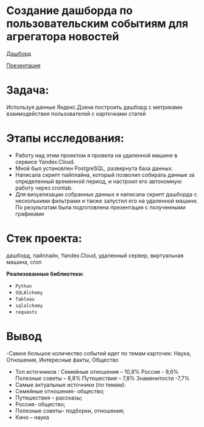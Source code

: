 # Создание дашборда по пользовательским событиям для агрегатора новостей
[Дашборд](https://public.tableau.com/app/profile/raits.maria/viz/Project_Raits_Maria/event_by_card_1?publish=yes)


[Презентация](https://disk.yandex.ru/i/pmFuP-tolMSZ0g)
# Задача:
Используя данные Яндекс.Дзена построить дашборд с метриками взаимодействия пользователей с карточками статей

# Этапы исследования:
-  Работу над этим проектом я провела на удаленной машине в сервисе Yandex.Cloud. 
- Мной был установлен PostgreSQL, развернута база данных. 
- Написала скрипт пайплайна, который позволил собирать данные за определенный временной период, и настроил его автономную работу через crontab. 
- Для визуализации собранных данных я написала скрипт дашборда с несколькими фильтрами и также запустил его на удаленной машине. По результатам была подготовлена презентация с полученными графиками

# Стек проекта:
дашборд, пайплайн, Yandex.Cloud, удаленный сервер, виртуальная машина, cron

**Реализованные  библиотеки:**

-   `Python`
-   `SQLAlchemy`
-   `Tableau`
-   `sqlalchemy`
-  `requests`

# Вывод
-Самое большое количество событий идет по темам карточек: Наука, Отношения, Интересные факты, Общество
- Топ источников : Семейные отношения – 10,8% Россия - 9,6% Полезные советы – 8,8% Путешествия – 7,8% Знаменитости -7,7%
- Самые актуальные источники (по темам):
- Семейные отношения- общество;
- Путешествия – рассказы;
- Россия- общество;
- Полезные советы- подборки, отношения;
- Кино – наука
